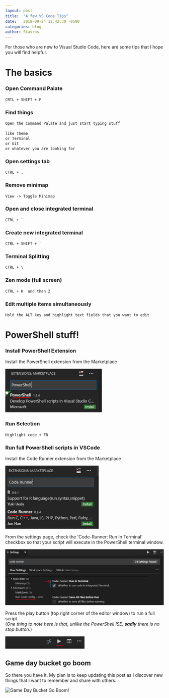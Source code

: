 ```yaml
---
layout: post
title:  "A few VS Code Tips"
date:   2018-09-24 12:42:30 -0500
categories: blog
author: Stavros
---
```

For those who are new to Visual Studio Code, here are some tips that I hope you will find helpful.

# The basics

### Open Command Palate

	CRTL + SHIFT + P

### Find things

	Open the Command Palate and just start typing stuff

	like Theme
	or Terminal
	or Git
	or whatever you are looking for

### Open settings tab

	CTRL + , 

### Remove minimap

	View -> Toggle Minimap

### Open and close integrated terminal

	CTRL + ` 

### Create new integrated terminal

	CTRL + SHIFT + `

### Terminal Splitting

	CTRL + \
	
###  Zen mode (full screen)

	CTRL + K  and then Z

###  Edit multiple items simultaneously
	
	Hold the ALT key and highlight text fields that you want to edit
	
# PowerShell stuff!

###  Install PowerShell Extension

Install the PowerShell extension from the Marketplace

![PowerShell](/assets/img/blog/Vscode1/PowerShell.PNG)

###  Run Selection

	Highlight code + F8

###  Run full PowerShell scripts in VSCode

Install the Code Runner extension from the Marketplace

![CodeRunnerExtension](/assets/img/blog/Vscode1/CodeRunner.PNG)

From the settings page, check the 'Code-Runner: Run In Terminal' checkbox so that your script will execute in the PowerShell terminal window.

![CodeRunnerRunInTerminal](/assets/img/blog/Vscode1/CodeRunnerRunInTerminal.PNG)

Press the play button (top right corner of the editor window) to run a full script.  
(*One thing to note here is that, unlike the PowerShell ISE, **sadly** there is no stop button.*)

![CodeRunnerPlay](/assets/img/blog/Vscode1/CodeRunnerPlay.PNG)

## Game day bucket go boom

So there you have it.  My plan is to keep updating this post as I discover new things that I want to remember and share with others.


![Game Day Bucket Go Boom!](https://movquotes.com/wp-content/uploads/6155.jpg)

